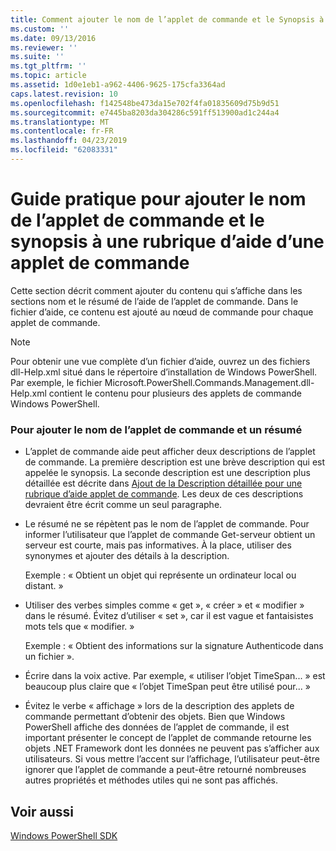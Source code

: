 ```yaml
---
title: Comment ajouter le nom de l’applet de commande et le Synopsis à une rubrique d’aide applet de commande | Microsoft Docs
ms.custom: ''
ms.date: 09/13/2016
ms.reviewer: ''
ms.suite: ''
ms.tgt_pltfrm: ''
ms.topic: article
ms.assetid: 1d0e1eb1-a962-4406-9625-175cfa3364ad
caps.latest.revision: 10
ms.openlocfilehash: f142548be473da15e702f4fa01835609d75b9d51
ms.sourcegitcommit: e7445ba8203da304286c591ff513900ad1c244a4
ms.translationtype: MT
ms.contentlocale: fr-FR
ms.lasthandoff: 04/23/2019
ms.locfileid: "62083331"
---
```

# <a name="how-to-add-the-cmdlet-name-and-synopsis-to-a-cmdlet-help-topic"></a>Guide pratique pour ajouter le nom de l’applet de commande et le synopsis à une rubrique d’aide d’une applet de commande

Cette section décrit comment ajouter du contenu qui s’affiche dans les sections nom et le résumé de l’aide de l’applet de commande. Dans le fichier d’aide, ce contenu est ajouté au nœud de commande pour chaque applet de commande.

> [!NOTE]
> Pour obtenir une vue complète d’un fichier d’aide, ouvrez un des fichiers dll-Help.xml situé dans le répertoire d’installation de Windows PowerShell. Par exemple, le fichier Microsoft.PowerShell.Commands.Management.dll-Help.xml contient le contenu pour plusieurs des applets de commande Windows PowerShell.

### <a name="to-add-the-cmdlet-name-and-a-synopsis"></a>Pour ajouter le nom de l’applet de commande et un résumé

- L’applet de commande aide peut afficher deux descriptions de l’applet de commande. La première description est une brève description qui est appelée le synopsis. La seconde description est une description plus détaillée est décrite dans [Ajout de la Description détaillée pour une rubrique d’aide applet de commande](./how-to-add-a-cmdlet-description.md). Les deux de ces descriptions devraient être écrit comme un seul paragraphe.

- Le résumé ne se répètent pas le nom de l’applet de commande. Pour informer l’utilisateur que l’applet de commande Get-serveur obtient un serveur est courte, mais pas informatives. À la place, utiliser des synonymes et ajouter des détails à la description.

  Exemple : « Obtient un objet qui représente un ordinateur local ou distant. »

- Utiliser des verbes simples comme « get », « créer » et « modifier » dans le résumé. Évitez d’utiliser « set », car il est vague et fantaisistes mots tels que « modifier. »

  Exemple : « Obtient des informations sur la signature Authenticode dans un fichier ».

- Écrire dans la voix active. Par exemple, « utiliser l’objet TimeSpan... » est beaucoup plus claire que « l’objet TimeSpan peut être utilisé pour... »

- Évitez le verbe « affichage » lors de la description des applets de commande permettant d’obtenir des objets. Bien que Windows PowerShell affiche des données de l’applet de commande, il est important présenter le concept de l’applet de commande retourne les objets .NET Framework dont les données ne peuvent pas s’afficher aux utilisateurs. Si vous mettre l’accent sur l’affichage, l’utilisateur peut-être ignorer que l’applet de commande a peut-être retourné nombreuses autres propriétés et méthodes utiles qui ne sont pas affichés.

## <a name="see-also"></a>Voir aussi

 [Windows PowerShell SDK](../windows-powershell-reference.md)